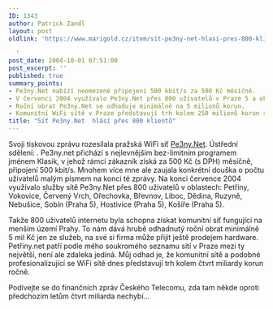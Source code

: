 ```yaml
---
ID: 1343
author: Patrick Zandl
layout: post
oldlink: 'https://www.marigold.cz/item/sit-pe3ny-net-hlasi-pres-800-klientu

  '
post_date: 2004-10-01 07:51:00
post_excerpt: ''
published: true
summary_points:
- Pe3ny.Net nabízí neomezené připojení 500 kbit/s za 500 Kč měsíčně.
- V červenci 2004 využívalo Pe3ny.Net přes 800 uživatelů v Praze 5 a okolí.
- Roční obrat Pe3ny.Net se odhaduje minimálně na 5 milionů korun.
- Komunitní WiFi sítě v Praze představují trh kolem 250 milionů korun ročně.
title: "Síť Pe3ny.Net  hlásí přes 800 klientů"
---
```


<p>
Svoji tiskovou zprávu rozesílala pražská WiFi síť <a href="http://www.petriny.net/">Pe3ny.Net</a>.  Ústřední sdělení: . Pe3ny.net přichází s nejlevnějším bez-limitním programem jménem Klasik, v jehož rámci zákazník získá za 500 Kč (s DPH)  měsíčně, připojení 500 kbit/s. Mnohem více mne ale zaujala konkrétní douška o počtu uživatelů malým písmem na konci té zprávy. Na konci července   2004  využívalo služby sítě Pe3ny.Net  přes 800 uživatelů v oblastech: Petřiny, Vokovice, Červený Vrch, Ořechovka, Břevnov, Liboc, Dědina, Ruzyně, Nebušice, Sobín (Praha 5), Hostivice (Praha 5), Košíře (Praha 5).</p>

<p>
Takže 800 uživatelů internetu byla schopna získat komunitní síť fungující na menším území Prahy. To nám dává hrubě odhadnutý roční obrat minimálně 5 mil Kč jen ze služeb, na své si firma může přijít ještě prodejem hardware. Petřiny.net patří podle mého soukromého seznamu sítí v Praze mezi ty největší, není ale zdaleka jediná. Můj odhad je, že komunitní sítě a podobné profesionalizující se WiFi sítě dnes představují trh kolem čtvrt miliardy korun ročně. </p>

<p>
Podívejte se do finančních zpráv Českého Telecomu, zda tam někde oproti předchozím letům čtvrt miliarda nechybí&#8230;
</p>